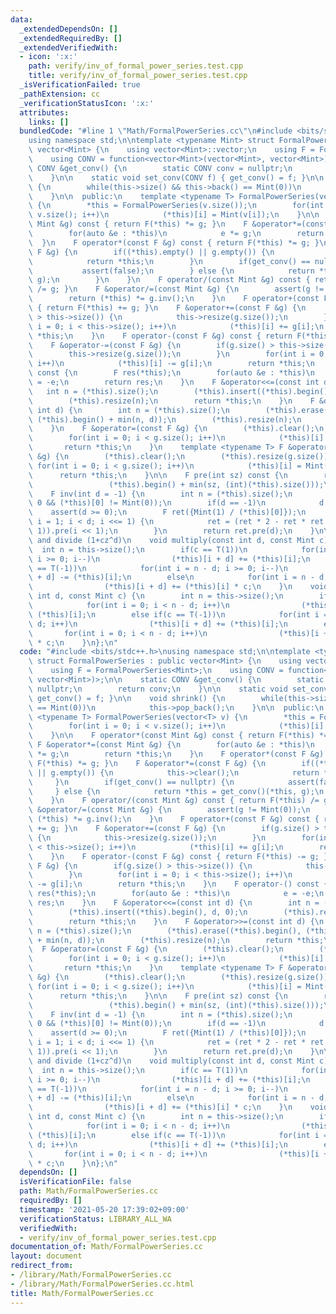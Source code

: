 ```yaml
---
data:
  _extendedDependsOn: []
  _extendedRequiredBy: []
  _extendedVerifiedWith:
  - icon: ':x:'
    path: verify/inv_of_formal_power_series.test.cpp
    title: verify/inv_of_formal_power_series.test.cpp
  _isVerificationFailed: true
  _pathExtension: cc
  _verificationStatusIcon: ':x:'
  attributes:
    links: []
  bundledCode: "#line 1 \"Math/FormalPowerSeries.cc\"\n#include <bits/stdc++.h>\n\
    using namespace std;\n\ntemplate <typename Mint> struct FormalPowerSeries : public\
    \ vector<Mint> {\n    using vector<Mint>::vector;\n    using F = FormalPowerSeries<Mint>;\n\
    \    using CONV = function<vector<Mint>(vector<Mint>, vector<Mint>)>;\n\n    static\
    \ CONV &get_conv() {\n        static CONV conv = nullptr;\n        return conv;\n\
    \    }\n\n    static void set_conv(CONV f) { get_conv() = f; }\n\n    void shrink()\
    \ {\n        while(this->size() && this->back() == Mint(0))\n            this->pop_back();\n\
    \    }\n\n  public:\n    template <typename T> FormalPowerSeries(vector<T> v)\
    \ {\n        *this = FormalPowerSeries(v.size());\n        for(int i = 0; i <\
    \ v.size(); i++)\n            (*this)[i] = Mint(v[i]);\n    }\n\n    F operator*(const\
    \ Mint &g) const { return F(*this) *= g; }\n    F &operator*=(const Mint &g) {\n\
    \        for(auto &e : *this)\n            e *= g;\n        return *this;\n  \
    \  }\n    F operator*(const F &g) const { return F(*this) *= g; }\n    F &operator*=(const\
    \ F &g) {\n        if((*this).empty() || g.empty()) {\n            this->clear();\n\
    \            return *this;\n        }\n        if(get_conv() == nullptr) {\n \
    \           assert(false);\n        } else {\n            return *this = get_conv()(*this,\
    \ g);\n        }\n    }\n    F operator/(const Mint &g) const { return F(*this)\
    \ /= g; }\n    F &operator/=(const Mint &g) {\n        assert(g != Mint(0));\n\
    \        return (*this) *= g.inv();\n    }\n    F operator+(const F &g) const\
    \ { return F(*this) += g; }\n    F &operator+=(const F &g) {\n        if(g.size()\
    \ > this->size()) {\n            this->resize(g.size());\n        }\n        for(int\
    \ i = 0; i < this->size(); i++)\n            (*this)[i] += g[i];\n        return\
    \ *this;\n    }\n    F operator-(const F &g) const { return F(*this) -= g; }\n\
    \    F &operator-=(const F &g) {\n        if(g.size() > this->size()) {\n    \
    \        this->resize(g.size());\n        }\n        for(int i = 0; i < this->size();\
    \ i++)\n            (*this)[i] -= g[i];\n        return *this;\n    }\n    F operator-()\
    \ const {\n        F res(*this);\n        for(auto &e : *this)\n            e\
    \ = -e;\n        return res;\n    }\n    F &operator<<=(const int d) {\n     \
    \   int n = (*this).size();\n        (*this).insert((*this).begin(), d, 0);\n\
    \        (*this).resize(n);\n        return *this;\n    }\n    F &operator>>=(const\
    \ int d) {\n        int n = (*this).size();\n        (*this).erase((*this).begin(),\
    \ (*this).begin() + min(n, d));\n        (*this).resize(n);\n        return *this;\n\
    \    }\n    F &operator=(const F &g) {\n        (*this).clear();\n        (*this).resize(g.size());\n\
    \        for(int i = 0; i < g.size(); i++)\n            (*this)[i] = g[i];\n \
    \       return *this;\n    }\n    template <typename T> F &operator=(const vector<T>\
    \ &g) {\n        (*this).clear();\n        (*this).resize(g.size());\n       \
    \ for(int i = 0; i < g.size(); i++)\n            (*this)[i] = Mint(g[i]);\n  \
    \      return *this;\n    }\n\n    F pre(int sz) const {\n        return F((*this).begin(),\n\
    \                 (*this).begin() + min(sz, (int)(*this).size()));\n    }\n\n\
    \    F inv(int d = -1) {\n        int n = (*this).size();\n        assert(n !=\
    \ 0 && (*this)[0] != Mint(0));\n        if(d == -1)\n            d = n;\n    \
    \    assert(d >= 0);\n        F ret({Mint(1) / (*this)[0]});\n        for(int\
    \ i = 1; i < d; i <<= 1) {\n            ret = (ret * 2 - ret * ret * pre(i <<\
    \ 1)).pre(i << 1);\n        }\n        return ret.pre(d);\n    }\n\n    // multiply\
    \ and divide (1+cz^d)\n    void multiply(const int d, const Mint c) {\n      \
    \  int n = this->size();\n        if(c == T(1))\n            for(int i = n - d;\
    \ i >= 0; i--)\n                (*this)[i + d] += (*this)[i];\n        else if(c\
    \ == T(-1))\n            for(int i = n - d; i >= 0; i--)\n                (*this)[i\
    \ + d] -= (*this)[i];\n        else\n            for(int i = n - d; i >= 0; i--)\n\
    \                (*this)[i + d] += (*this)[i] * c;\n    }\n    void divide(const\
    \ int d, const Mint c) {\n        int n = this->size();\n        if(c == T(1))\n\
    \            for(int i = 0; i < n - d; i++)\n                (*this)[i + d] -=\
    \ (*this)[i];\n        else if(c == T(-1))\n            for(int i = 0; i < n -\
    \ d; i++)\n                (*this)[i + d] += (*this)[i];\n        else\n     \
    \       for(int i = 0; i < n - d; i++)\n                (*this)[i + d] -= (*this)[i]\
    \ * c;\n    }\n};\n"
  code: "#include <bits/stdc++.h>\nusing namespace std;\n\ntemplate <typename Mint>\
    \ struct FormalPowerSeries : public vector<Mint> {\n    using vector<Mint>::vector;\n\
    \    using F = FormalPowerSeries<Mint>;\n    using CONV = function<vector<Mint>(vector<Mint>,\
    \ vector<Mint>)>;\n\n    static CONV &get_conv() {\n        static CONV conv =\
    \ nullptr;\n        return conv;\n    }\n\n    static void set_conv(CONV f) {\
    \ get_conv() = f; }\n\n    void shrink() {\n        while(this->size() && this->back()\
    \ == Mint(0))\n            this->pop_back();\n    }\n\n  public:\n    template\
    \ <typename T> FormalPowerSeries(vector<T> v) {\n        *this = FormalPowerSeries(v.size());\n\
    \        for(int i = 0; i < v.size(); i++)\n            (*this)[i] = Mint(v[i]);\n\
    \    }\n\n    F operator*(const Mint &g) const { return F(*this) *= g; }\n   \
    \ F &operator*=(const Mint &g) {\n        for(auto &e : *this)\n            e\
    \ *= g;\n        return *this;\n    }\n    F operator*(const F &g) const { return\
    \ F(*this) *= g; }\n    F &operator*=(const F &g) {\n        if((*this).empty()\
    \ || g.empty()) {\n            this->clear();\n            return *this;\n   \
    \     }\n        if(get_conv() == nullptr) {\n            assert(false);\n   \
    \     } else {\n            return *this = get_conv()(*this, g);\n        }\n\
    \    }\n    F operator/(const Mint &g) const { return F(*this) /= g; }\n    F\
    \ &operator/=(const Mint &g) {\n        assert(g != Mint(0));\n        return\
    \ (*this) *= g.inv();\n    }\n    F operator+(const F &g) const { return F(*this)\
    \ += g; }\n    F &operator+=(const F &g) {\n        if(g.size() > this->size())\
    \ {\n            this->resize(g.size());\n        }\n        for(int i = 0; i\
    \ < this->size(); i++)\n            (*this)[i] += g[i];\n        return *this;\n\
    \    }\n    F operator-(const F &g) const { return F(*this) -= g; }\n    F &operator-=(const\
    \ F &g) {\n        if(g.size() > this->size()) {\n            this->resize(g.size());\n\
    \        }\n        for(int i = 0; i < this->size(); i++)\n            (*this)[i]\
    \ -= g[i];\n        return *this;\n    }\n    F operator-() const {\n        F\
    \ res(*this);\n        for(auto &e : *this)\n            e = -e;\n        return\
    \ res;\n    }\n    F &operator<<=(const int d) {\n        int n = (*this).size();\n\
    \        (*this).insert((*this).begin(), d, 0);\n        (*this).resize(n);\n\
    \        return *this;\n    }\n    F &operator>>=(const int d) {\n        int\
    \ n = (*this).size();\n        (*this).erase((*this).begin(), (*this).begin()\
    \ + min(n, d));\n        (*this).resize(n);\n        return *this;\n    }\n  \
    \  F &operator=(const F &g) {\n        (*this).clear();\n        (*this).resize(g.size());\n\
    \        for(int i = 0; i < g.size(); i++)\n            (*this)[i] = g[i];\n \
    \       return *this;\n    }\n    template <typename T> F &operator=(const vector<T>\
    \ &g) {\n        (*this).clear();\n        (*this).resize(g.size());\n       \
    \ for(int i = 0; i < g.size(); i++)\n            (*this)[i] = Mint(g[i]);\n  \
    \      return *this;\n    }\n\n    F pre(int sz) const {\n        return F((*this).begin(),\n\
    \                 (*this).begin() + min(sz, (int)(*this).size()));\n    }\n\n\
    \    F inv(int d = -1) {\n        int n = (*this).size();\n        assert(n !=\
    \ 0 && (*this)[0] != Mint(0));\n        if(d == -1)\n            d = n;\n    \
    \    assert(d >= 0);\n        F ret({Mint(1) / (*this)[0]});\n        for(int\
    \ i = 1; i < d; i <<= 1) {\n            ret = (ret * 2 - ret * ret * pre(i <<\
    \ 1)).pre(i << 1);\n        }\n        return ret.pre(d);\n    }\n\n    // multiply\
    \ and divide (1+cz^d)\n    void multiply(const int d, const Mint c) {\n      \
    \  int n = this->size();\n        if(c == T(1))\n            for(int i = n - d;\
    \ i >= 0; i--)\n                (*this)[i + d] += (*this)[i];\n        else if(c\
    \ == T(-1))\n            for(int i = n - d; i >= 0; i--)\n                (*this)[i\
    \ + d] -= (*this)[i];\n        else\n            for(int i = n - d; i >= 0; i--)\n\
    \                (*this)[i + d] += (*this)[i] * c;\n    }\n    void divide(const\
    \ int d, const Mint c) {\n        int n = this->size();\n        if(c == T(1))\n\
    \            for(int i = 0; i < n - d; i++)\n                (*this)[i + d] -=\
    \ (*this)[i];\n        else if(c == T(-1))\n            for(int i = 0; i < n -\
    \ d; i++)\n                (*this)[i + d] += (*this)[i];\n        else\n     \
    \       for(int i = 0; i < n - d; i++)\n                (*this)[i + d] -= (*this)[i]\
    \ * c;\n    }\n};\n"
  dependsOn: []
  isVerificationFile: false
  path: Math/FormalPowerSeries.cc
  requiredBy: []
  timestamp: '2021-05-20 17:39:02+09:00'
  verificationStatus: LIBRARY_ALL_WA
  verifiedWith:
  - verify/inv_of_formal_power_series.test.cpp
documentation_of: Math/FormalPowerSeries.cc
layout: document
redirect_from:
- /library/Math/FormalPowerSeries.cc
- /library/Math/FormalPowerSeries.cc.html
title: Math/FormalPowerSeries.cc
---
```

